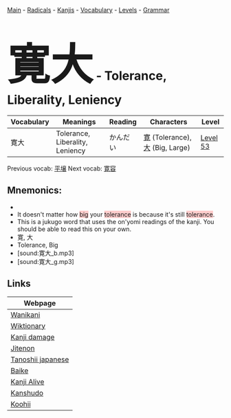 <style> bigfont {font-size: 100px}</style>
[Main](../README.md) -
[Radicals](../radicals.md) -
[Kanjis](../kanjis.md) -
[Vocabulary](../vocabulary.md) -
[Levels](../levels.md) -
[Grammar](../grammar.md)
# <bigfont> 寛大</bigfont> - Tolerance, Liberality, Leniency 

| Vocabulary | Meanings | Reading | Characters | Level |
| --- | --- | --- | --- | --- |
| 寛大 | Tolerance, Liberality, Leniency | かんだい |  [寛](../kanjis/寛.md) (Tolerance), [大](../kanjis/大.md) (Big, Large) | [Level 53](../levels/wk_level53.md) |

Previous vocab: [平壌](平壌.md) Next vocab: [寛容](寛容.md) 

## Mnemonics:

* 
* It doesn't matter how <span style="background-color:#ffcccb"> big</span> your <span style="background-color:#ffcccb"> tolerance</span> is because it's still <span style="background-color:#ffcccb"> tolerance</span>.
* This is a jukugo word that uses the on'yomi readings of the kanji. You should be able to read this on your own.
* 寛, 大
* Tolerance, Big
* [sound:寛大_b.mp3]
* [sound:寛大_g.mp3]


## Links 

| Webpage |
| --- |
| [Wanikani          ](https://www.wanikani.com/kanji/寛大) |
| [Wiktionary        ](https://en.wiktionary.org/wiki/寛大) |
| [Kanji damage      ](http://www.kanjidamage.com/kanji/search?utf8=✓&q=寛大) |
| [Jitenon           ](https://jitenon.com/kanji/寛大) |
| [Tanoshii japanese ](https://www.tanoshiijapanese.com/dictionary/kanji.cfm?k=寛大) |
| [Baike             ](https://baike.baidu.com/item/寛大) |
| [Kanji Alive       ](https://app.kanjialive.com/寛大) |
| [Kanshudo          ](https://www.kanshudo.com/searchmn?q=寛大) |
| [Koohii            ](https://kanji.koohii.com/study/kanji/寛大) |
